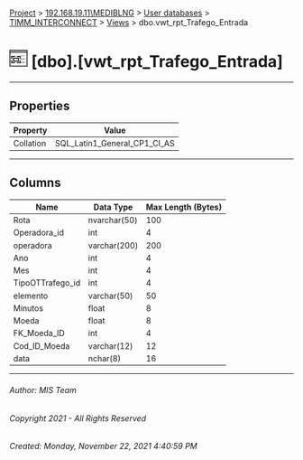 #### 

[Project](../../../../index.md) > [192.168.19.11\\MEDIBLNG](../../../index.md) > [User databases](../../index.md) > [TIMM_INTERCONNECT](../index.md) > [Views](Views.md) > dbo.vwt_rpt_Trafego_Entrada

# ![Views](../../../../Images/View32.png) [dbo].[vwt_rpt_Trafego_Entrada]

---

## <a name="#properties"></a>Properties

| Property | Value |
|---|---|
| Collation | SQL_Latin1_General_CP1_CI_AS |


---

## <a name="#columns"></a>Columns

| Name | Data Type | Max Length (Bytes) |
|---|---|---|
| Rota | nvarchar(50) | 100 |
| Operadora_id | int | 4 |
| operadora | varchar(200) | 200 |
| Ano | int | 4 |
| Mes | int | 4 |
| TipoOTTrafego_id | int | 4 |
| elemento | varchar(50) | 50 |
| Minutos | float | 8 |
| Moeda | float | 8 |
| FK_Moeda_ID | int | 4 |
| Cod_ID_Moeda | varchar(12) | 12 |
| data | nchar(8) | 16 |


---

###### Author:  MIS Team

###### Copyright 2021 - All Rights Reserved

###### Created: Monday, November 22, 2021 4:40:59 PM

